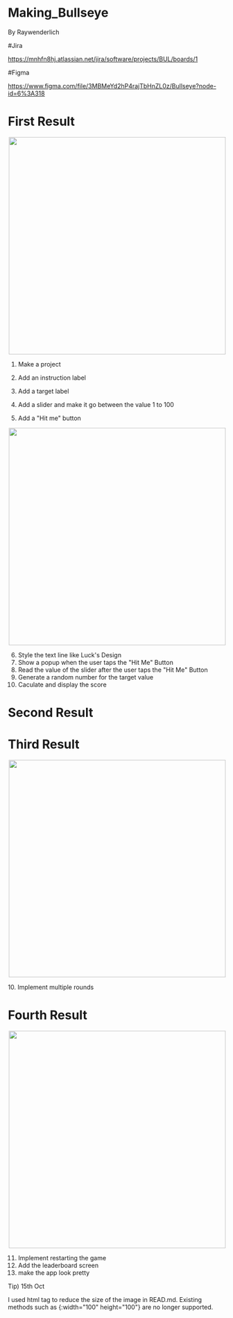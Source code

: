 # Making_Bullseye
By Raywenderlich

#Jira

https://mnhfn8hj.atlassian.net/jira/software/projects/BUL/boards/1

#Figma

https://www.figma.com/file/3MBMeYd2hP4rajTbHnZL0z/Bullseye?node-id=6%3A318


# First Result
<p align = "center">
<img src=https://user-images.githubusercontent.com/69499549/137239318-7e183db9-8b85-4a3f-9812-d60ff7f07ca9.png width="500">
</p>

1. Make a project

2. Add an instruction label

3. Add a target label

4. Add a slider and make it go between the value 1 to 100

5. Add a "Hit me" button


<p align = "center">
<img src=https://user-images.githubusercontent.com/69499549/137445436-6fead735-08c6-469b-80df-d957a9bc1a19.png width="500">
</p>

6. Style the text line like Luck's Design
7. Show a popup when the user taps the "Hit Me" Button
8. Read the value of the slider after the user taps the "Hit Me" Button
9. Generate a random number for the target value
10. Caculate and display the score



# Second Result
# Third Result
<p align = "center">
<img src=https://user-images.githubusercontent.com/69499549/138547709-3757b92e-c975-420b-ba4f-776d46711543.png width="500">
</p>
10. Implement multiple rounds

# Fourth Result
<p align = "center">
<img src=https://user-images.githubusercontent.com/69499549/138555822-6f9fd150-249d-442f-a8ab-83114a38056a.png width="500">
</p>

11. Implement restarting the game
12. Add the leaderboard screen
13. make the app look pretty




Tip) 15th Oct

I used html tag to reduce the size of the image in READ.md. Existing methods such as {:width="100" height="100"} are no longer supported.
